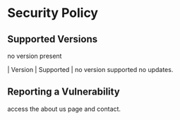 # Security Policy

## Supported Versions

no version present

| Version | Supported          |
no version supported no updates.

## Reporting a Vulnerability

access the  about us page and contact.
